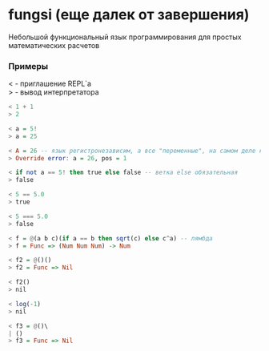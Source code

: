 # fungsi (еще далек от завершения)
Небольшой функциональный язык программирования для простых математических расчетов


### Примеры
< - приглашение REPL\`а                                                                 
\> - вывод интерпретатора

```haskell
< 1 + 1 
> 2

< a = 5!
> a = 25

< A = 26 -- язык регистронезависим, а все "переменные", на самом деле константы
> Override error: a = 26, pos = 1

< if not a == 5! then true else false -- ветка else обязательная
> false

< 5 == 5.0
> true

< 5 === 5.0
> false

< f = @(a b c)(if a == b then sqrt(c) else с^a) -- лямбда
> f = Func => (Num Num Num) -> Num

< f2 = @()()
> f2 = Func => Nil

< f2()
> nil

< log(-1)
> nil

< f3 = @()\
| ()
> f3 = Func => Nil
```

